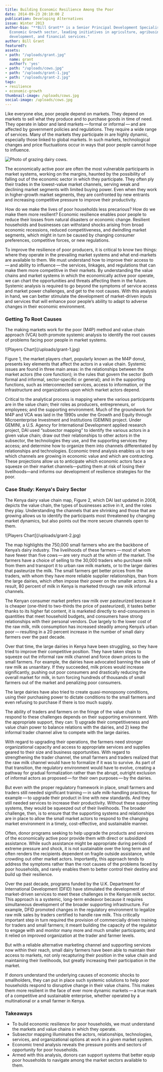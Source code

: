 ```yaml
---
title: Building Economic Resilience Among the Poor
date: 2014-09-23 20:10:00 Z
publication: Developing Alternatives
issue: Winter 2013
author-bio: "**Bill Grant** is a Senior Principal Development Specialist in DAI’s
  Economic Growth sector, leading initiatives in agriculture, agribusiness, enterprise
  development, and financial services."
author: Bill Grant
featured?: 
assets:
- path: "/uploads/grant.jpg"
  name: grant
  author?: 'yes'
- path: "/uploads/cows.jpg"
- path: "/uploads/grant-1.jpg"
- path: "/uploads/grant-2.jpg"
tags:
- resilience
- economic-growth
thumbnail-image: /uploads/cows.jpg
social-image: /uploads/cows.jpg
---
```


<p>Like everyone else, poor people depend on markets. They depend on markets to sell what they produce and to purchase goods in time of need. They operate in labor and land markets — formal or informal — and are affected by government policies and regulations. They require a wide range of services. Many of the markets they participate in are highly dynamic, especially those linked to global markets. In such markets, technological changes and price fluctuations occur in ways that poor people cannot hope to influence.</p>



![Photo of grazing dairy cows.](/uploads/cows.jpg "Grazing dairy cows in Rongo, Kenya. Photo credit: flickr.com/photos/plant-trees/") 
<p>The economically active poor are often the most vulnerable participants in market systems, working on the margins, haunted by the possibility of falling out of the economic sector in which they participate. They often ply their trades in the lowest-value market channels, serving weak and declining market segments with limited buying power. Even when they work in higher-growth market segments, they are confronted by new entrants and increasing competitive pressure to improve their productivity.</p>
<p>How do we make the lives of poor households less precarious? How do we make them more resilient? Economic resilience enables poor people to reduce their losses from natural disasters or economic change. Resilient households and businesses can withstand shocks arising from broad economic recessions, reduced competitiveness, and dwindling market segments, which might in turn be caused by changing consumer preferences, competitive forces, or new regulations.</p>
<p>To improve the resilience of poor producers, it is critical to know two things: where they operate in the prevailing market systems and what end-markets are available to them. We must understand how to improve their access to — and ability to influence — the services, linkages, and regulations that can make them more competitive in their markets. By understanding the value chains and market systems in which the economically active poor operate, we can chart the opportunities and threats affecting them in the future. Systemic analysis is required to go beyond the symptoms of service access and market power challenges, and get to the root causes. With this analysis in hand, we can better stimulate the development of market-driven inputs and services that will enhance poor people’s ability to adapt to adverse changes in their economic environment.</p>
<h3>Getting To Root Causes</h3>
<p>The making markets work for the poor (M4P) method and value chain approach (VCA) both promote systemic analysis to identify the root causes of problems facing poor people in market systems.</p>
![Players Chart](/uploads/grant-1.jpg) 
<p>Figure 1, the market players chart, popularly known as the M4P donut, presents key elements that affect the actors in a value chain. Systemic issues are found in three main areas: in the relationships between the market actors (the core function); in the rules that govern the sector (both formal and informal, sector-specific or general); and in the supporting functions, such as interconnected services, access to information, or the infrastructure and organizations upon which market actors depend.</p>
<p>Critical to the analytical process is mapping where the various participants are in the value chain; their roles as producers, entrepreneurs, or employees; and the supporting environment. Much of the groundwork for M4P and VCA was laid in the 1990s under the Growth and Equity through Microenterprise Investment and Institutions (GEMINI) project. Under GEMINI, a U.S. Agency for International Development applied research project, DAI used “subsector mapping” to identify the various actors in a given value chain; draw out their relationships to other actors in the subsector, the technologies they use, and the supporting services they access; and determine how to organize them into channels differentiated by relationships and technologies. Economic trend analysis enables us to see which channels are growing in economic value and which are contracting. These projections allow us to anticipate which economic actors face a squeeze on their market channels—putting them at risk of losing their livelihoods—and informs our development of resilience strategies for the poor.</p>
<h3>Case Study: Kenya's Dairy Sector</h3>
<p>The Kenya dairy value chain map, Figure 2, which DAI last updated in 2008, depicts the value chain, the types of businesses active in it, and the roles they play. Understanding the channels that are shrinking and those that are growing allows us to identify the participants most threatened by changing market dynamics, but also points out the more secure channels open to them.</p>
![Players Chart](/uploads/grant-2.jpg) 
<p>The map highlights the 750,000 small farmers who are the backbone of Kenya’s dairy industry. The livelihoods of these farmers — most of whom have fewer than five cows — are very much at the whim of the market. The farmers have a choice of selling to the 30,000 traders who purchase milk from them and transport it to urban raw milk markets, or to the larger dairies that pasteurize the milk. The small farmers get better prices from the traders, with whom they have more reliable supplier relationships, than from the large dairies, which often impose their power on the smaller actors. As a result, 80 percent of milk in Kenya is marketed through raw milk informal channels.</p>
<p>The Kenyan consumer market prefers raw milk over pasteurized because it is cheaper (one-third to two-thirds the price of pasteurized), it tastes better thanks to its higher fat content, it is marketed directly to end-consumers in quantities that meet household budgets, and consumers have strong relationships with their personal vendors. Due largely to the lower cost of the raw milk, milk consumption has increased steadily among Kenya’s urban poor — resulting in a 20 percent increase in the number of small dairy farmers over the past decade.</p>
<p>Over that time, the large dairies in Kenya have been struggling, so they have tried to improve their competitive position. They have taken steps to squeeze out the informal raw milk channel and force down prices to the small farmers. For example, the dairies have advocated banning the sale of raw milk as unsanitary. If they succeeded, milk prices would increase significantly, pushing out poor consumers and drastically reducing the overall market for milk, in turn forcing hundreds of thousands of small farmers out of the market and penalizing poor consumers.</p>
<p>The large dairies have also tried to create quasi-monopsony conditions, using their purchasing power to dictate conditions to the small farmers and even refusing to purchase if there is too much supply.</p>
<p>The ability of traders and farmers on the fringe of the value chain to respond to these challenges depends on their supporting environment. With the appropriate support, they can: 1) upgrade their competitiveness and value chain power to balance relations with the dairies, and 2) keep the informal trader channel alive to compete with the large dairies.</p>
<p>With regard to upgrading their operations, the farmers need stronger organizational capacity and access to appropriate services and supplies geared to their size and business opportunities. With regard to strengthening the trader channel, the small farmers and traders realized that the raw milk channel would have to formalize if it was to survive. As part of that transition, the regulatory environment would have to evolve, creating a pathway for gradual formalization rather than the abrupt, outright exclusion of informal actors as proposed — for their own purposes — by the dairies.</p>
<p>But even with the proper regulatory framework in place, small farmers and traders still needed significant training — in safe milk-handling practices, for example — to upgrade their product in line with new standards. And they still needed services to increase their productivity. Without these supporting systems, they would be squeezed out of their livelihoods. The broader challenge, then, is to ensure that the supporting systems and relationships are in place to allow the small market actors to respond to the changing market environment in a timely, cost-effective, and sustainable manner.</p>
<p>Often, donor programs seeking to help upgrade the products and services of the economically active poor provide them with direct or subsidized assistance. While such assistance might be appropriate during periods of extreme pressure and shock, it is not sustainable over the long term and often renders the recipients dependent on fragile outside assistance, while crowding out other market actors. Importantly, this approach tends to address the symptoms rather than the root causes of the problems faced by poor households, and rarely enables them to better control their destiny and build up their resilience.</p>
<p>Over the past decade, programs funded by the U.K. Department for International Development (DFID) have stimulated the development of market-driven services to meet these challenges in the Kenyan milk sector. This approach is a systemic, long-term endeavor because it requires simultaneous development of the broader supporting infrastructure. For example, DFID promoted changes in the regulatory environment to legalize raw milk sales by traders certified to handle raw milk. This critically important step in turn required the provision of commercially driven training for traders and small farmers; it meant building the capacity of the regulator to engage with and monitor many more and much smaller participants; and it relied on improved organization at the trader and farmer levels.</p>
<p>But with a reliable alternative marketing channel and supporting services now within their reach, small dairy farmers have been able to maintain their access to markets, not only recapturing their position in the value chain and maintaining their livelihoods, but greatly increasing their participation in the market.</p>
<p>If donors understand the underlying causes of economic shocks to smallholders, they can put in place such systemic solutions to help poor households respond to disruptive change in their value chains. This makes them more resilient in the face of ever more dynamic markets — a true mark of a competitive and sustainable enterprise, whether operated by a multinational or a small farmer in Kenya.</p>
<h3>Takeaways</h3>
<ul>
  <li>To build economic resilience for poor households, we must understand the markets and value chains in which they operate.</li>
  <li>Subsector mapping illuminates the actors, relationships, technologies, services, and organizational options at work in a given market system.</li>
  <li>Economic trend analysis reveals the pressure points and sectors of opportunity for poor households.</li>
  <li>Armed with this analysis, donors can support systems that better equip poor households to navigate among the market sectors available to them.</li>
</ul>
